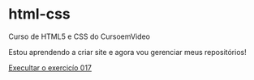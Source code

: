 # html-css
 Curso de HTML5 e CSS do CursoemVideo

Estou aprendendo a criar site e agora vou gerenciar meus repositórios!

<a href= "https://dudasantoos.github.io/html-css/exercicios/ex017/fonte02.html"> 
Execultar o exercicío 017 </a>
